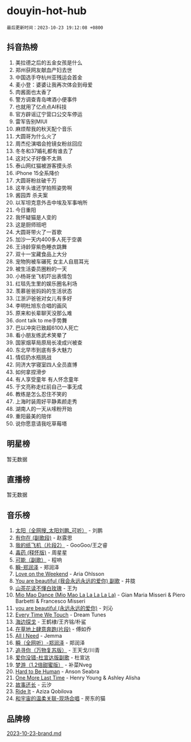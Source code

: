 # douyin-hot-hub

`最后更新时间：2023-10-23 19:12:08 +0800`

## 抖音热榜

1. 美拉德之后的五金女孩是什么
1. 郑州获网友献血产妇去世
1. 中国选手夺杭州亚残运会首金
1. 麦小登：婆婆让我再次体会到母爱
1. 肉酱面也太香了
1. 警方调查青岛啤酒小便事件
1. 也就用了亿点点AI科技
1. 官方辟谣辽宁营口公交车停运
1. 雷军告别MIUI
1. 麻烦帮我的秋天配个音乐
1. 大圆哥为什么火了
1. 周杰伦演唱会抢镜女粉丝回应
1. 冬冬和37婚礼都有谁去了
1. 这对父子好像不太熟
1. 泰山网红猫被游客摸头杀
1. iPhone 15全系降价
1. 大圆哥粉丝破千万
1. 这年头谁还学拍照姿势啊
1. 酱园弄 杀夫案
1. 以军坦克意外击中埃及军事哨所
1. 今日重阳
1. 我怀疑猫是人变的
1. 这是厨师班吧
1. 大圆哥带火了一首歌
1. 加沙一天内400多人死于空袭
1. 王诗龄穿紫色睡衣跳舞
1. 双十一宝藏食品上大分
1. 宠物狗被车碾死 女主人自扇耳光
1. 被生活委员圈粉的一天
1. 小杨哥坐飞机吓出表情包
1. 红毯先生里的娱乐圈名利场
1. 羡慕爸爸妈妈的生活状态
1. 江浙沪爸爸对女儿有多好
1. 李明杜旭东合唱的画风
1. 原来和长辈聊天没那么难
1. dont talk to me手势舞
1. 巴以冲突已致超6100人死亡
1. 看小朋友练武术笑晕了
1. 国家烟草局原局长凌成兴被查
1. 东北早市到底有多大魅力
1. 情侣扔水瓶挑战
1. 同济大学寝室四人全员直博
1. 如何拿捏滑步
1. 有人享受童年 有人怀念童年
1. 于文亮称走红前自己一事无成
1. 教练是怎么忍住不笑的
1. 上海时装周好平静素颜走秀
1. 湖南人的一天从嗦粉开始
1. 重阳最美的陪伴
1. 说你愿意请我吃草莓塔

## 明星榜

暂无数据

## 直播榜

暂无数据

## 音乐榜

1. [太阳（全网搜_太阳刘鹏_可听）](https://sf6-cdn-tos.douyinstatic.com/obj/tos-cn-ve-2774/ogWbyIQnlBFImVbeDocRdCIYtBHlbJXgfZMvgz) - 刘鹏
1. [有你在 (副歌段)](https://sf6-cdn-tos.douyinstatic.com/obj/tos-cn-ve-2774/o8zImmNsI8B0yfAW5FKAB1oBhkMAlIrwsZEi1V) - 赵露思
1. [我的纸飞机（片段2）](https://sf6-cdn-tos.douyinstatic.com/obj/tos-cn-ve-2774/oM2ZrKcg2CD5AeRB2gkeXOFB1IxAGJdZPazYHf) - GooGoo/王之睿
1. [毒药 (释怀版)](https://sf3-cdn-tos.douyinstatic.com/obj/tos-cn-ve-2774/oYILMEAzspdZBIzy4frJNB8ZHPHWAhiwowd4Ad) - 周星星
1. [可能（副歌）](https://sf6-cdn-tos.douyinstatic.com/obj/tos-cn-ve-2774/cde1731888894259b333569393c2fb51) - 程响
1. [瞬-郑润泽](https://sf6-cdn-tos.douyinstatic.com/obj/tos-cn-ve-2774/oYXHIohzvbNAzBhHgyksWpRM4bfkDsBdBDAynw) - 郑润泽
1. [Love on the Weekend](https://sf6-cdn-tos.douyinstatic.com/obj/tos-cn-ve-2774/o4tVQen5ZtBZEMlD1CDIepBC2OigkU1KQkb1vd) - Aria Ohlsson
1. [You are beautiful (我会永远永远的爱你) 副歌](https://sf6-cdn-tos.douyinstatic.com/obj/tos-cn-ve-2774/o4NlnjbBAIAhg5wOCWzJoyMzkIqGxYsR7f3W4Q) - 井胧
1. [山茶花读不懂白玫瑰](https://sf6-cdn-tos.douyinstatic.com/obj/tos-cn-ve-2774/osfn8B7DktrRHEPJgPCfDbw7QDQEkwC16BxZg9) - 王为
1. [Mio Mao Dance (Mio Mao La La La La La)](https://sf6-cdn-tos.douyinstatic.com/obj/tos-cn-ve-2774/owhJZ1sWIABNvU3gOxlwztm0oAfMK58zHXT8GM) - Gian Maria Misseri & Piero Barbetti & Francesco Misseri
1. [you are beautiful (永远永远的爱你)](https://sf3-cdn-tos.douyinstatic.com/obj/tos-cn-ve-2774/7f5e088a940e42b487e76fd10d0ffcfd) - 刘沁
1. [Every Time We Touch](https://sf3-cdn-tos.douyinstatic.com/obj/tos-cn-ve-2774/ogN6lUKQeBBfEVhIOMikG1CcJjugxk1tztZyhP) - Dream Tunes
1. [海边探戈](https://sf6-cdn-tos.douyinstatic.com/obj/tos-cn-ve-2774/os9gE0VQCGqt6VQkZDyBBYvfSDY0QFe3vVmubn) - 王鹤棣/王齐铭/朴鲨
1. [在草地上肆意奔跑(片段)](https://sf3-cdn-tos.douyinstatic.com/obj/tos-cn-ve-2774/8831d494742f45dabdfa8adb8b817259) - 傅如乔
1. [All I Need](https://sf3-cdn-tos.douyinstatic.com/obj/tos-cn-ve-2774/e8b55ca1d1fa4f90a60c22b8ece170ac) - Jemma
1. [瞬（全网听）-郑润泽](https://sf3-cdn-tos.douyinstatic.com/obj/tos-cn-ve-2774/o4Vb9eJZClCZTnRQYy0BRSeHGrDtrkrQgIBvQt) - 郑润泽
1. [追寻你（万物复苏版）](https://sf3-cdn-tos.douyinstatic.com/obj/tos-cn-ve-2774/oYeAZJsbjIDit9APmBg8u6uDUQnHmoCf3gbo74) - 王天戈/川青
1. [爱你没错-杜宣达版副歌](https://sf6-cdn-tos.douyinstatic.com/obj/tos-cn-ve-2774/oUm8ctBZQfZQ4jUNWbseSYV0lZDsWn6LCODgCB) - 杜宣达
1. [梦游（1.2倍甜蜜版）](https://sf3-cdn-tos.douyinstatic.com/obj/tos-cn-ve-2774/o4gyAUm8hwufoEABmwVIiQtHsFuGzAEEWtNMzo) - 补菜Nveg
1. [Hard to Be Human](https://sf3-cdn-tos.douyinstatic.com/obj/tos-cn-ve-2774/oQItaej4rB1rBfnJUbKPlQOgDWvSUWRy814CZl) - Anson Seabra
1. [One More Last Time](https://sf3-cdn-tos.douyinstatic.com/obj/tos-cn-ve-2774/oAzTlo0LUAdCAIhjktsKWcLAEUKmZwGcOoB1fy) - Henry Young & Ashley Alisha
1. [故事还长](https://sf3-cdn-tos.douyinstatic.com/obj/tos-cn-ve-2774/30a26758c8594f0ab81ac675c33ee2c5) - 云汐
1. [Ride It](https://sf3-cdn-tos.douyinstatic.com/obj/tos-cn-ve-2774/oMZDIYec6eQynQyWBQnCM11DZzkgnBPtBpD4bi) - Aziza Qobilova
1. [和宇宙的温柔关联-现场合唱](https://sf6-cdn-tos.douyinstatic.com/obj/tos-cn-ve-2774/o0hONGDYQBgk0e5bqDeQOonVmncA6tC2nBwZLT) - 房东的猫

## 品牌榜

[2023-10-23-brand.md](2023-10-23-brand.md)
